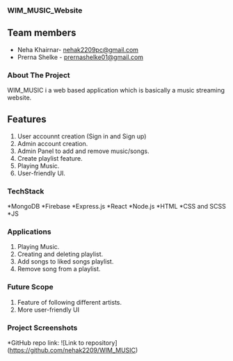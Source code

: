 ### WIM_MUSIC_Website

## Team members
* Neha Khairnar- nehak2209pc@gmail.com
* Prerna Shelke - prernashelke01@gmail.com

### About The Project
WIM_MUSIC i a web based application which is basically a music streaming website.

## Features
1. User accounnt creation (Sign in and Sign up)
2. Admin account creation.
3. Admin Panel to add and remove music/songs.
4. Create playlist feature.
5. Playing Music.
6. User-friendly UI.


### TechStack
*MongoDB
*Firebase
*Express.js
*React
*Node.js
*HTML
*CSS and SCSS
*JS

### Applications
1. Playing Music.
2. Creating and deleting playlist.
3. Add songs to liked songs playlist.
4. Remove song from a playlist.

### Future Scope
1. Feature of following different artists.
2. More user-friendly UI

### Project Screenshots



*GitHub repo link: ![Link to repository] (https://github.com/nehak2209/WIM_MUSIC)
